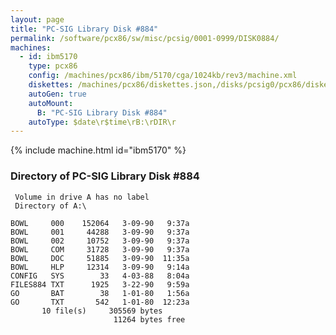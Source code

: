 ```yaml
---
layout: page
title: "PC-SIG Library Disk #884"
permalink: /software/pcx86/sw/misc/pcsig/0001-0999/DISK0884/
machines:
  - id: ibm5170
    type: pcx86
    config: /machines/pcx86/ibm/5170/cga/1024kb/rev3/machine.xml
    diskettes: /machines/pcx86/diskettes.json,/disks/pcsig0/pcx86/diskettes.json
    autoGen: true
    autoMount:
      B: "PC-SIG Library Disk #884"
    autoType: $date\r$time\rB:\rDIR\r
---
```


{% include machine.html id="ibm5170" %}

### Directory of PC-SIG Library Disk #884

     Volume in drive A has no label
     Directory of A:\

    BOWL     000    152064   3-09-90   9:37a
    BOWL     001     44288   3-09-90   9:37a
    BOWL     002     10752   3-09-90   9:37a
    BOWL     COM     31728   3-09-90   9:37a
    BOWL     DOC     51885   3-09-90  11:35a
    BOWL     HLP     12314   3-09-90   9:14a
    CONFIG   SYS        33   4-03-88   8:04a
    FILES884 TXT      1925   3-22-90   9:59a
    GO       BAT        38   1-01-80   1:56a
    GO       TXT       542   1-01-80  12:23a
           10 file(s)     305569 bytes
                           11264 bytes free
